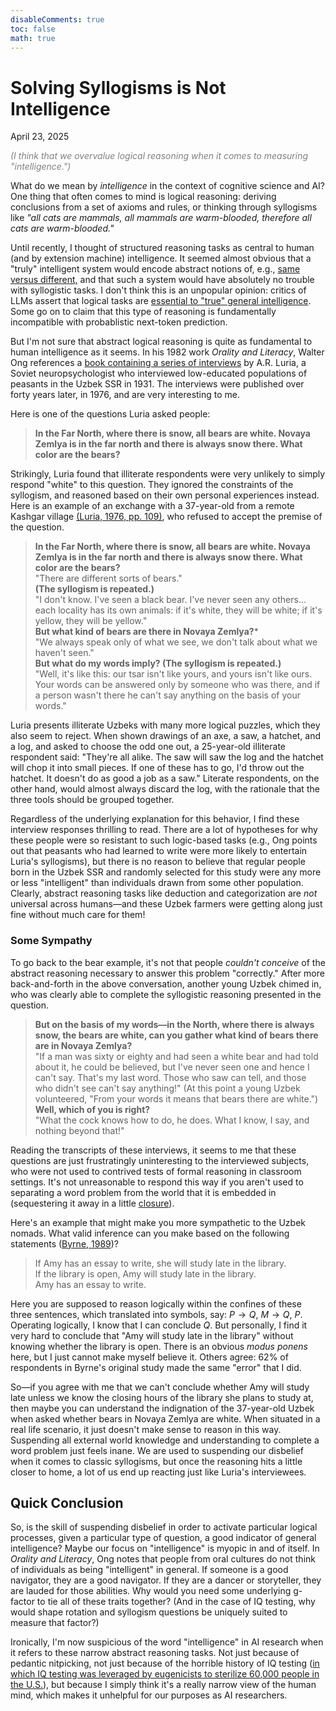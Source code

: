 ```yaml
---
disableComments: true
toc: false
math: true
---
```


# Solving Syllogisms is Not Intelligence
April 23, 2025 

<span style="color:gray">
<i>(I think that we overvalue logical reasoning when it comes to measuring "intelligence.")</i>
</span>

What do we mean by *intelligence* in the context of cognitive science and AI? One thing that often comes to mind is logical reasoning: deriving conclusions from a set of axioms and rules, or thinking through syllogisms like *"all cats are mammals, all mammals are warm-blooded, therefore all cats are warm-blooded."* 

Until recently, I thought of structured reasoning tasks as central to human (and by extension machine) intelligence. It seemed almost obvious that a "truly" intelligent system would encode abstract notions of, e.g., [same versus different,](https://arxiv.org/abs/2310.09612) and that such a system would have absolutely no trouble with syllogistic tasks. I don't think this is an unpopular opinion: critics of LLMs assert that logical tasks are [essential to "true" general intelligence](https://garymarcus.substack.com/p/llms-dont-do-formal-reasoning-and). Some go on to claim that this type of reasoning is fundamentally incompatible with probablistic next-token prediction. 


But I'm not sure that abstract logical reasoning is quite as fundamental to human intelligence as it seems. In his 1982 work *Orality and Literacy*, Walter Ong references a [book containing a series of interviews](https://dl1.cuni.cz/pluginfile.php/738180/mod_resource/content/0/Luria%20-%20Cognitive-development-its-cultural-and-social-foundations.pdf) by A.R. Luria, a Soviet neuropsychologist who interviewed low-educated populations of peasants in the Uzbek SSR in 1931. The interviews were published over forty years later, in 1976, and are very interesting to me.

Here is one of the questions Luria asked people:

> **In the Far North, where there is snow, all bears are white. Novaya Zemlya is in the far north and there is always snow there. What color are the bears?**

Strikingly, Luria found that illiterate respondents were very unlikely to simply respond "white" to this question. They ignored the constraints of the syllogism, and reasoned based on their own personal experiences instead. Here is an example of an exchange with a 37-year-old from a remote Kashgar village [(Luria, 1976, pp. 109)](https://dl1.cuni.cz/pluginfile.php/738180/mod_resource/content/0/Luria%20-%20Cognitive-development-its-cultural-and-social-foundations.pdf), who refused to accept the premise of the question.

> **In the Far North, where there is snow, all bears are white. Novaya Zemlya is in the far north and there is always snow there. What color are the bears?**<br>
> "There are different sorts of bears." <br>
> **(The syllogism is repeated.)** <br>
> "I don't know. I've seen a black bear. I've never seen any others... each locality has its own animals: if it's white, they will be white; if it's yellow, they will be yellow." <br>
> **But what kind of bears are there in Novaya Zemlya?***<br>
> "We always speak only of what we see, we don't talk about what we haven't seen."<br>
> **But what do my words imply? (The syllogism is repeated.)**<br>
> "Well, it's like this: our tsar isn't like yours, and yours isn't like ours. Your words can be answered only by someone who was there, and if a person wasn't there he can't say anything on the basis of your words." <br>


Luria presents illiterate Uzbeks with many more logical puzzles, which they also seem to reject. When shown drawings of an axe, a saw, a hatchet, and a log, and asked to choose the odd one out, a 25-year-old illiterate respondent said: "They're all alike. The saw will saw the log and the hatchet will chop it into small pieces. If one of these has to go, I'd throw out the hatchet. It doesn't do as good a job as a saw." Literate respondents, on the other hand, would almost always discard the log, with the rationale that the three tools should be grouped together. 

Regardless of the underlying explanation for this behavior, I find these interview responses thrilling to read. There are a lot of hypotheses for why these people were so resistant to such logic-based tasks (e.g., Ong points out that peasants who had learned to write were more likely to entertain Luria's syllogisms), but there is no reason to believe that regular people born in the Uzbek SSR and randomly selected for this study were any more or less "intelligent" than individuals drawn from some other population. Clearly, abstract reasoning tasks like deduction and categorization are *not* universal across humans—and these Uzbek farmers were getting along just fine without much care for them!

### Some Sympathy 

To go back to the bear example, it's not that people *couldn't conceive* of the abstract reasoning necessary to answer this problem "correctly." After more back-and-forth in the above conversation, another young Uzbek chimed in, who was clearly able to complete the syllogistic reasoning presented in the question.

> **But on the basis of my words—in the North, where there is always snow, the bears are white, can you gather what kind of bears there are in Novaya Zemlya?**<br>
>"If a man was sixty or eighty and had seen a white bear and had told about it, he could be believed, but I've never seen one and hence I can't say. That's my last word. Those who saw can tell, and those who didn't see can't say anything!" (At this point a young Uzbek volunteered, "From your words it means that bears there are white.")<br>
>**Well, which of you is right?**<br>
>"What the cock knows how to do, he does. What I know, I say, and nothing beyond that!"

Reading the transcripts of these interviews, it seems to me that these questions are just frustratingly uninteresting to the interviewed subjects, who were not used to contrived tests of formal reasoning in classroom settings. It's not unreasonable to respond this way if you aren't used to separating a word problem from the world that it is embedded in (sequestering it away in a little [closure](https://en.wikipedia.org/wiki/Closure_(computer_programming))). 

Here's an example that might make you more sympathetic to the Uzbek nomads. What valid inference can you make based on the following statements ([Byrne, 1989](https://modeltheory.org/papers/1989suppression.pdf))?

<!-- http://repo.darmajaya.ac.id/4379/1/Computational%20logic%20and%20human%20thinking%20_%20how%20to%20be%20artificially%20intelligent%20%28%20PDFDrive%20%29.pdf
https://modeltheory.org/papers/1989suppression.pdf -->

> If Amy has an essay to write, she will study late in the library.
<br> If the library is open, Amy will study late in the library. <br> Amy has an essay to write.

Here you are supposed to reason logically within the confines of these three sentences, which translated into symbols, say: $P\rightarrow Q$, $M\rightarrow Q$, $P$. Operating logically, I know that I can conclude $Q$. But personally, I find it very hard to conclude that "Amy will study late in the library" without knowing whether the library is open. There is an obvious *modus ponens* here, but I just cannot make myself believe it. Others agree: 62% of respondents in Byrne's original study made the same "error" that I did. 

So—if you agree with me that we can't conclude whether Amy will study late unless we know the closing hours of the library she plans to study at, then maybe you can understand the indignation of the 37-year-old Uzbek when asked whether bears in Novaya Zemlya are white. When situated in a real life scenario, it just doesn't make sense to reason in this way. Suspending all external world knowledge and understanding to complete a word problem just feels inane. We are used to suspending our disbelief when it comes to classic syllogisms, but once the reasoning hits a little closer to home, a lot of us end up reacting just like Luria's interviewees. 

## Quick Conclusion 

So, is the skill of suspending disbelief in order to activate particular logical processes, given a particular type of question, a good indicator of general intelligence? Maybe our focus on "intelligence" is myopic in and of itself. In *Orality and Literacy*, Ong notes that people from oral cultures do not think of individuals as being "intelligent" in general. If someone is a good navigator, they are a good navigator. If they are a dancer or storyteller, they are lauded for those abilities. Why would you need some underlying g-factor to tie all of these traits together? (And in the case of IQ testing, why would shape rotation and syllogism questions be uniquely suited to measure that factor?)

Ironically, I'm now suspicious of the word "intelligence" in AI research when it refers to these narrow abstract reasoning tasks. Not just because of pedantic nitpicking, not just because of the horrible history of IQ testing ([in which IQ testing was leveraged by eugenicists to sterilize 60,000 people in the U.S.](https://en.wikipedia.org/wiki/Intelligence_quotient#IQ_testing_and_the_eugenics_movement_in_the_United_States)), but because I simply think it's a really narrow view of the human mind, which makes it unhelpful for our purposes as AI researchers.

<!-- 
The word problems in this anecdote are clearly reminiscent of how we measure IQ in intelligence testing. One conclusion that you might draw from this is that if illiterate people are less good at  -->
